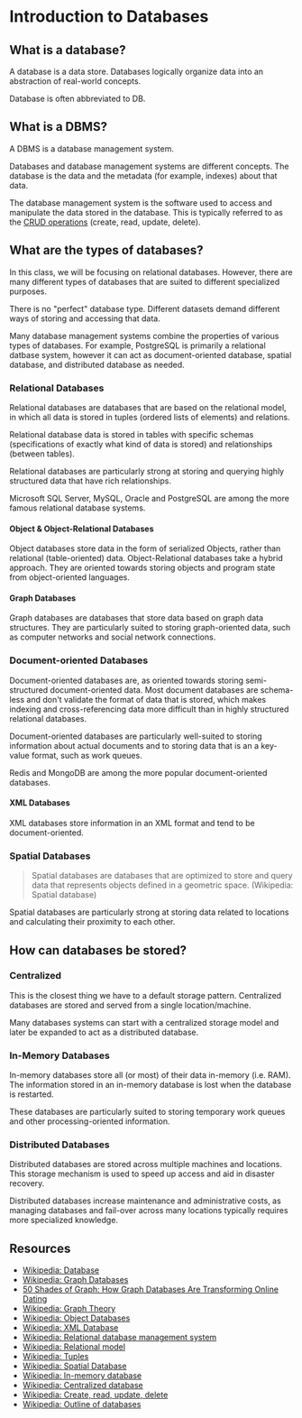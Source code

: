 # Introduction to Databases

## What is a database?

A database is a data store.  Databases logically organize data into an abstraction of real-world concepts.

Database is often abbreviated to DB.

## What is a DBMS?

A DBMS is a database management system.

Databases and database management systems are different concepts.  The database is the data and the metadata (for example, indexes) about that data.

The database management system is the software used to access and manipulate the data stored in the database.  This is typically referred to as the [CRUD operations](http://en.wikipedia.org/wiki/Create,_read,_update_and_delete#Database_applications) (create, read, update, delete).

## What are the types of databases?

In this class, we will be focusing on relational databases.  However, there are many different types of databases that are suited to different specialized purposes.

There is no "perfect" database type.  Different datasets demand different ways of storing and accessing that data.

Many database management systems combine the properties of various types of databases.  For example, PostgreSQL is primarily a relational datbase system, however it can act as document-oriented database, spatial database, and distributed database as needed.

### Relational Databases

Relational databases are databases that are based on the relational model, in which all data is stored in tuples (ordered lists of elements) and relations.

Relational database data is stored in tables with specific schemas (specifications of exactly what kind of data is stored) and relationships (between tables).

Relational databases are particularly strong at storing and querying highly structured data that have rich relationships.

Microsoft SQL Server, MySQL, Oracle and PostgreSQL are among the more famous relational database systems.

#### Object & Object-Relational Databases

Object databases store data in the form of serialized Objects, rather than relational (table-oriented) data.  Object-Relational databases take a hybrid approach.  They are oriented towards storing objects and program state from object-oriented languages.

#### Graph Databases

Graph databases are databases that store data based on graph data structures.  They are particularly suited to storing graph-oriented data, such as computer networks and social network connections.

### Document-oriented Databases

Document-oriented databases are, as oriented towards storing semi-structured document-oriented data.  Most document databases are schema-less and don't validate the format of data that is stored, which makes indexing and cross-referencing data more difficult than in highly structured relational databases.

Document-oriented databases are particularly well-suited to storing information about actual documents and to storing data that is an a key-value format, such as work queues.

Redis and MongoDB are among the more popular document-oriented databases.

#### XML Databases

XML databases store information in an XML format and tend to be document-oriented.

### Spatial Databases

> Spatial databases are databases that are optimized to store and query data that represents objects defined in a geometric space. (Wikipedia: Spatial database)

Spatial databases are particularly strong at storing data related to locations and calculating their proximity to each other.

## How can databases be stored?

### Centralized

This is the closest thing we have to a default storage pattern. Centralized databases are stored and served from a single location/machine.

Many databases systems can start with a centralized storage model and later be expanded to act as a distributed database.

### In-Memory Databases

In-memory databases store all (or most) of their data in-memory (i.e. RAM).  The information stored in an in-memory database is lost when the database is restarted.

These databases are particularly suited to storing temporary work queues and other processing-oriented information.

### Distributed Databases

Distributed databases are stored across multiple machines and locations.  This storage mechanism is used to speed up access and aid in disaster recovery.

Distributed databases increase maintenance and administrative costs, as managing databases and fail-over across many locations typically requires more specialized knowledge.

## Resources

* [Wikipedia: Database](http://en.wikipedia.org/wiki/Database)
* [Wikipedia: Graph Databases](http://en.wikipedia.org/wiki/Graph_database)
* [50 Shades of Graph: How Graph Databases Are Transforming Online Dating](http://www.forbes.com/sites/danwoods/2014/02/14/50-shades-of-graph-how-graph-databases-are-transforming-online-dating/)
* [Wikipedia: Graph Theory](http://en.wikipedia.org/wiki/Graph_theory)
* [Wikipedia: Object Databases](http://en.wikipedia.org/wiki/Object_database)
* [Wikipedia: XML Database](http://en.wikipedia.org/wiki/XML_database)
* [Wikipedia: Relational database management system](http://en.wikipedia.org/wiki/Relational_database_management_system)
* [Wikipedia: Relational model](http://en.wikipedia.org/wiki/Relational_model)
* [Wikipedia: Tuples](http://en.wikipedia.org/wiki/Tuple)
* [Wikipedia: Spatial Database](http://en.wikipedia.org/wiki/Spatial_database)
* [Wikipedia: In-memory database](http://en.wikipedia.org/wiki/In-memory_database)
* [Wikipedia: Centralized database](http://en.wikipedia.org/wiki/Centralized_database)
* [Wikipedia: Create, read, update, delete](http://en.wikipedia.org/wiki/Create,_read,_update_and_delete#Database_applications)
* [Wikipedia: Outline of databases](http://en.wikipedia.org/wiki/Outline_of_databases)
